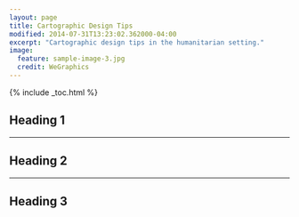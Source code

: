 ```yaml
---
layout: page
title: Cartographic Design Tips
modified: 2014-07-31T13:23:02.362000-04:00
excerpt: "Cartographic design tips in the humanitarian setting."
image:
  feature: sample-image-3.jpg
  credit: WeGraphics
---
```


{% include _toc.html %}


## Heading 1

---

## Heading 2

---
## Heading 3
